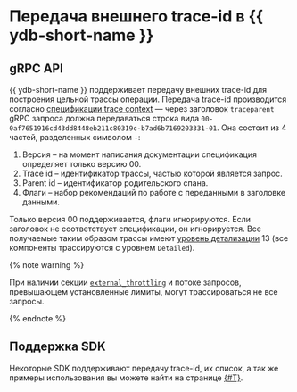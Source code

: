 # Передача внешнего trace-id в {{ ydb-short-name }}

## gRPC API

{{ ydb-short-name }} поддерживает передачу внешних trace-id для построения цельной трассы операции. Передача trace-id производится согласно [спецификации trace context](https://w3c.github.io/trace-context/#traceparent-header) — через заголовок `traceparent` gRPC запроса должна передаваться строка вида `00-0af7651916cd43dd8448eb211c80319c-b7ad6b7169203331-01`. Она состоит из 4 частей, разделенных символом `-`:

1. Версия – на момент написания документации спецификация определяет только версию 00.
1. Trace id – идентификатор трассы, частью которой является запрос.
1. Parent id – идентификатор родительского спана.
1. Флаги – набор рекомендаций по работе с переданными в заголовке данными.

Только версия 00 поддерживается, флаги игнорируются. Если заголовок не соответствует спецификации, он игнорируется. Все получаемые таким образом трассы имеют [уровень детализации](./setup.md#tracing-levels) 13 (все компоненты трассируются с уровнем `Detailed`).

{% note warning %}

При наличии секции [`external_throttling`](./setup.md#external-throttling) и потоке запросов, превышающем установленные лимиты, могут трассироваться не все запросы.

{% endnote %}

## Поддержка SDK

Некоторые SDK поддерживают передачу trace-id, их список, а так же примеры использования вы можете найти на странице [{#T}](../../reference/ydb-sdk/recipes/debug-jaeger.md).
